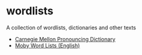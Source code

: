 # wordlists
A collection of wordlists, dictionaries and other texts

- [Carnegie Mellon Pronouncing Dictionary](http://www.speech.cs.cmu.edu/cgi-bin/cmudict)
- [Moby Word Lists (English)](https://www.gutenberg.org/ebooks/3201)

